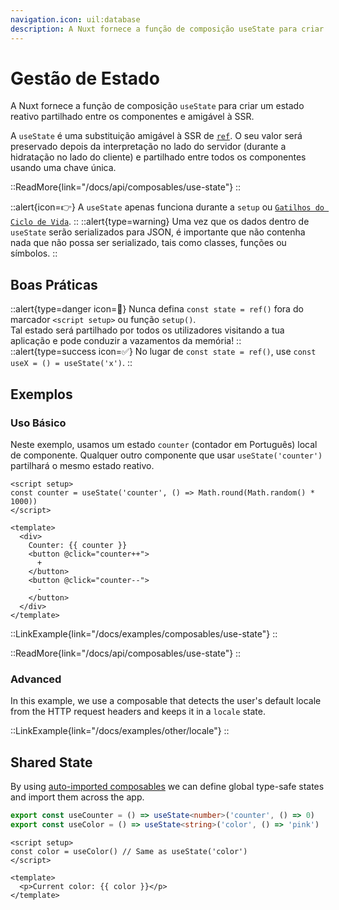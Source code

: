 ```yaml
---
navigation.icon: uil:database
description: A Nuxt fornece a função de composição useState para criar um estado partilhado reativo e amigável à SSR.
---
```


# Gestão de Estado

A Nuxt fornece a função de composição `useState` para criar um estado reativo partilhado entre os componentes e amigável à SSR.

A `useState` é uma substituição amigável à SSR de [`ref`](https://vuejs.org/api/reactivity-core#ref). O seu valor será preservado depois da interpretação no lado do servidor (durante a hidratação no lado do cliente) e partilhado entre todos os componentes usando uma chave única. 

::ReadMore{link="/docs/api/composables/use-state"}
::

::alert{icon=👉}
A `useState` apenas funciona durante a `setup` ou [`Gatilhos do Ciclo de Vida`](https://vuejs.org/api/composition-api-lifecycle#composition-api-lifecycle-hooks).
::
::alert{type=warning}
Uma vez que os dados dentro de `useState` serão serializados para JSON, é importante que não contenha nada que não possa ser serializado, tais como classes, funções ou símbolos.
::

## Boas Práticas

::alert{type=danger icon=🚨}
Nunca defina `const state = ref()` fora do marcador `<script setup>` ou função `setup()`.<br>
Tal estado será partilhado por todos os utilizadores visitando a tua aplicação e pode conduzir a vazamentos da memória!
::
::alert{type=success icon=✅}
No lugar de `const state = ref()`, use `const useX = () = useState('x')`.
::

## Exemplos

### Uso Básico

Neste exemplo, usamos um estado `counter` (contador em Português) local de componente. Qualquer outro componente que usar `useState('counter')` partilhará o mesmo estado reativo.

```vue [app.vue]
<script setup>
const counter = useState('counter', () => Math.round(Math.random() * 1000))
</script>

<template>
  <div>
    Counter: {{ counter }}
    <button @click="counter++">
      +
    </button>
    <button @click="counter--">
      -
    </button>
  </div>
</template>
```

::LinkExample{link="/docs/examples/composables/use-state"}
::

::ReadMore{link="/docs/api/composables/use-state"}
::

### Advanced

In this example, we use a composable that detects the user's default locale from the HTTP request headers and keeps it in a `locale` state.

::LinkExample{link="/docs/examples/other/locale"}
::

## Shared State

By using [auto-imported composables](/docs/guide/directory-structure/composables) we can define global type-safe states and import them across the app.

```ts [composables/states.ts]
export const useCounter = () => useState<number>('counter', () => 0)
export const useColor = () => useState<string>('color', () => 'pink')
```

```vue [app.vue]
<script setup>
const color = useColor() // Same as useState('color')
</script>

<template>
  <p>Current color: {{ color }}</p>
</template>
```
